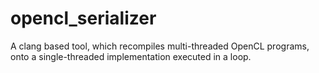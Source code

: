 # opencl_serializer
A clang based tool, which recompiles multi-threaded OpenCL programs, onto a single-threaded implementation executed in a loop.
